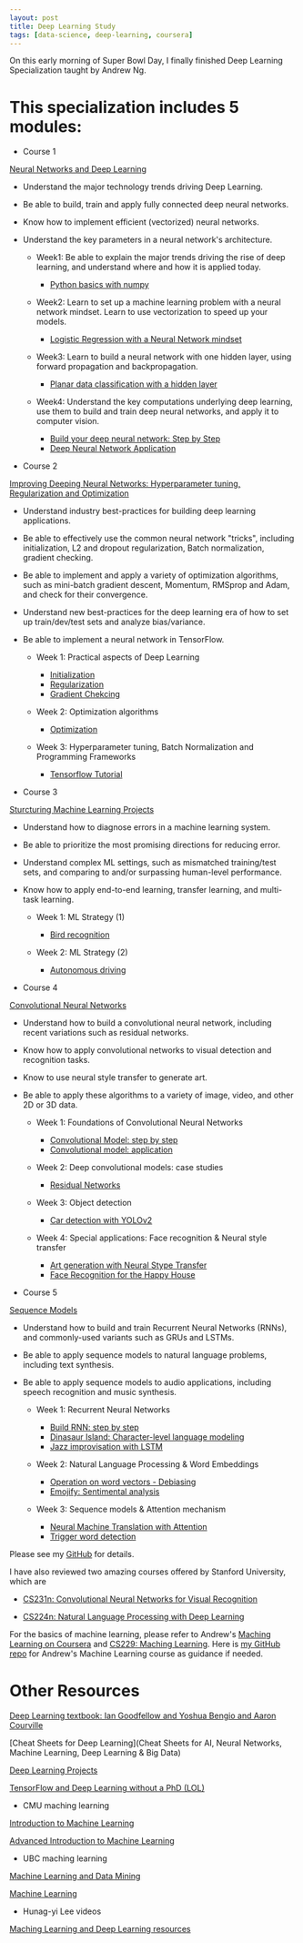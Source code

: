 ```yaml
---
layout: post
title: Deep Learning Study
tags: [data-science, deep-learning, coursera]
---
```


On this early morning of Super Bowl Day, I finally finished Deep Learning Specialization taught by Andrew Ng.

# This specialization includes 5 modules:

* Course 1

[Neural Networks and Deep Learning](https://www.coursera.org/learn/neural-networks-deep-learning/home/welcome)

- Understand the major technology trends driving Deep Learning.
- Be able to build, train and apply fully connected deep neural networks.
- Know how to implement efficient (vectorized) neural networks. 
- Understand the key parameters in a neural network's architecture. 

    * Week1: Be able to explain the major trends driving the rise of deep learning, and understand where and how it is applied today.
        * [Python basics with numpy](https://github.com/wangruinju/Deep-Learning/blob/master/course1_neural_networks_and_deep_learning/Python%2BBasics%2BWith%2BNumpy%2Bv3.ipynb)

    * Week2: Learn to set up a machine learning problem with a neural network mindset. Learn to use vectorization to speed up your models.
        * [Logistic Regression with a Neural Network mindset](https://github.com/wangruinju/Deep-Learning/blob/master/course1_neural_networks_and_deep_learning/Logistic%2BRegression%2Bwith%2Ba%2BNeural%2BNetwork%2Bmindset%2Bv3.ipynb) 

    * Week3: Learn to build a neural network with one hidden layer, using forward propagation and backpropagation.
        * [Planar data classification with a hidden layer](https://github.com/wangruinju/Deep-Learning/blob/master/course1_neural_networks_and_deep_learning/Planar%2Bdata%2Bclassification%2Bwith%2Bone%2Bhidden%2Blayer%2Bv3.ipynb)

    * Week4: Understand the key computations underlying deep learning, use them to build and train deep neural networks, and apply it to computer vision. 
        * [Build your deep neural network: Step by Step](https://github.com/wangruinju/Deep-Learning/blob/master/course1_neural_networks_and_deep_learning/Building%2Byour%2BDeep%2BNeural%2BNetwork%2B-%2BStep%2Bby%2BStep%2Bv3.ipynb)
        * [Deep Neural Network Application](https://github.com/wangruinju/Deep-Learning/blob/master/course1_neural_networks_and_deep_learning/Deep%2BNeural%2BNetwork%2B-%2BApplication%2Bv3.ipynb)

* Course 2

[Improving Deeping Neural Networks: Hyperparameter tuning, Regularization and Optimization](https://www.coursera.org/learn/deep-neural-network/home/welcome)

- Understand industry best-practices for building deep learning applications. 
- Be able to effectively use the common neural network "tricks", including initialization, L2 and dropout regularization, Batch normalization, gradient checking. 
- Be able to implement and apply a variety of optimization algorithms, such as mini-batch gradient descent, Momentum, RMSprop and Adam, and check for their convergence. 
- Understand new best-practices for the deep learning era of how to set up train/dev/test sets and analyze bias/variance.
- Be able to implement a neural network in TensorFlow. 

    * Week 1: Practical aspects of Deep Learning
        * [Initialization](https://github.com/wangruinju/Deep-Learning/blob/master/course2_improving_deep_neural_networks/Initialization.ipynb)
        * [Regularization](https://github.com/wangruinju/Deep-Learning/blob/master/course2_improving_deep_neural_networks/Regularization.ipynb)
        * [Gradient Chekcing](https://github.com/wangruinju/Deep-Learning/blob/master/course2_improving_deep_neural_networks/Gradient%2BChecking.ipynb)

    * Week 2: Optimization algorithms
        * [Optimization](https://github.com/wangruinju/Deep-Learning/blob/master/course2_improving_deep_neural_networks/Optimization%2Bmethods.ipynb)

    * Week 3: Hyperparameter tuning, Batch Normalization and Programming Frameworks
        * [Tensorflow Tutorial](https://github.com/wangruinju/Deep-Learning/blob/master/course2_improving_deep_neural_networks/Tensorflow%2BTutorial.ipynb)

* Course 3

[Sturcturing Machine Learning Projects](https://www.coursera.org/learn/machine-learning-projects/home/welcome)

- Understand how to diagnose errors in a machine learning system.
- Be able to prioritize the most promising directions for reducing error.
- Understand complex ML settings, such as mismatched training/test sets, and comparing to and/or surpassing human-level performance.
- Know how to apply end-to-end learning, transfer learning, and multi-task learning.

    * Week 1: ML Strategy (1)
        * [Bird recognition](https://github.com/wangruinju/Deep-Learning/blob/master/course3_structuring_machine_learning_projects/Week%201%20Quiz%20-%20Bird%20recognition%20in%20the%20city%20of%20Peacetopia%20(case%20study).md)

    * Week 2: ML Strategy (2)
        * [Autonomous driving](https://github.com/wangruinju/Deep-Learning/blob/master/course3_structuring_machine_learning_projects/Week%202%20Quiz%20-%20Autonomous%20driving%20(case%20study).md)

* Course 4

[Convolutional Neural Networks](https://www.coursera.org/learn/convolutional-neural-networks/home/welcome)

- Understand how to build a convolutional neural network, including recent variations such as residual networks.
- Know how to apply convolutional networks to visual detection and recognition tasks.
- Know to use neural style transfer to generate art.
- Be able to apply these algorithms to a variety of image, video, and other 2D or 3D data.

    * Week 1: Foundations of Convolutional Neural Networks
        * [Convolutional Model: step by step](https://github.com/wangruinju/Deep-Learning/blob/master/course4_convolutional_neural_networks/Convolution%2Bmodel%2B-%2BStep%2Bby%2BStep%2B-%2Bv2.ipynb)
        * [Convolutional model: application](https://github.com/wangruinju/Deep-Learning/blob/master/course4_convolutional_neural_networks/Convolution%2Bmodel%2B-%2BApplication%2B-%2Bv1.ipynb)

    * Week 2: Deep convolutional models: case studies
        * [Residual Networks](https://github.com/wangruinju/Deep-Learning/blob/master/course4_convolutional_neural_networks/Residual%2BNetworks%2B-%2Bv2.ipynb)

    * Week 3: Object detection
        * [Car detection with YOLOv2](https://github.com/wangruinju/Deep-Learning/blob/master/course4_convolutional_neural_networks/Autonomous%2Bdriving%2Bapplication%2B-%2BCar%2Bdetection%2B-%2Bv1.ipynb)

    * Week 4: Special applications: Face recognition & Neural style transfer
        * [Art generation with Neural Stype Transfer](https://github.com/wangruinju/Deep-Learning/blob/master/course4_convolutional_neural_networks/Art%2BGeneration%2Bwith%2BNeural%2BStyle%2BTransfer%2B-%2Bv2.ipynb)
        * [Face Recognition for the Happy House](https://github.com/wangruinju/Deep-Learning/blob/master/course4_convolutional_neural_networks/Face%2BRecognition%2Bfor%2Bthe%2BHappy%2BHouse%2B-%2Bv3.ipynb)

* Course 5

[Sequence Models](https://www.coursera.org/learn/nlp-sequence-models/home/welcome)

- Understand how to build and train Recurrent Neural Networks (RNNs), and commonly-used variants such as GRUs and LSTMs.
- Be able to apply sequence models to natural language problems, including text synthesis. 
- Be able to apply sequence models to audio applications, including speech recognition and music synthesis.

    * Week 1: Recurrent Neural Networks
        * [Build RNN: step by step](https://github.com/wangruinju/Deep-Learning/blob/master/course5_sequential_models/Building%2Ba%2BRecurrent%2BNeural%2BNetwork%2B-%2BStep%2Bby%2BStep%2B-%2Bv1.ipynb)
        * [Dinasaur Island: Character-level language modeling](https://github.com/wangruinju/Deep-Learning/blob/master/course5_sequential_models/Dinosaurus%2BIsland%2B--%2BCharacter%2Blevel%2Blanguage%2Bmodel%2Bfinal%2B-%2Bv2.ipynb)
        * [Jazz improvisation with LSTM](https://github.com/wangruinju/Deep-Learning/blob/master/course5_sequential_models/Improvise%2Ba%2BJazz%2BSolo%2Bwith%2Ban%2BLSTM%2BNetwork%2B-%2Bv1.ipynb)

    * Week 2: Natural Language Processing & Word Embeddings
        * [Operation on word vectors - Debiasing](https://github.com/wangruinju/Deep-Learning/blob/master/course5_sequential_models/Operations%2Bon%2Bword%2Bvectors%2B-%2Bv1.ipynb)
        * [Emojify: Sentimental analysis](https://github.com/wangruinju/Deep-Learning/blob/master/course5_sequential_models/Emojify%2B-%2Bv2.ipynb)

    * Week 3: Sequence models & Attention mechanism
        * [Neural Machine Translation with Attention](https://github.com/wangruinju/Deep-Learning/blob/master/course5_sequential_models/Neural%2Bmachine%2Btranslation%2Bwith%2Battention%2B-%2Bv1.ipynb)
        * [Trigger word detection](https://github.com/wangruinju/Deep-Learning/blob/master/course5_sequential_models/Trigger%2Bword%2Bdetection%2B-%2Bv1.ipynb)

Please see my [GitHub](https://github.com/wangruinju/Deep-Learning) for details.

I have also reviewed two amazing courses offered by Stanford University, which are 

* [CS231n: Convolutional Neural Networks for Visual Recognition](http://cs231n.stanford.edu/index.html)

* [CS224n: Natural Language Processing with Deep Learning](http://web.stanford.edu/class/cs224n/)

For the basics of machine learning, please refer to Andrew's [Maching Learning on Coursera](https://www.coursera.org/learn/machine-learning/home/welcome) and [CS229: Maching Learning](http://cs229.stanford.edu/). Here is [my GitHub repo](https://github.com/wangruinju/Machine-Learning-Coursera) for Andrew's Machine Learning course as guidance if needed.

# Other Resources

[Deep Learning textbook: Ian Goodfellow and Yoshua Bengio and Aaron Courville](http://www.deeplearningbook.org/)

[Cheat Sheets for Deep Learning](Cheat Sheets for AI, Neural Networks, Machine Learning, Deep Learning & Big Data)

[Deep Learning Projects](http://www.samyzaf.com/ML/)

[TensorFlow and Deep Learning without a PhD (LOL)](https://www.youtube.com/watch?v=u4alGiomYP4)

* CMU maching learning

[Introduction to Machine Learning](http://www.cs.cmu.edu/~epxing/Class/10701/lecture.html)

[Advanced Introduction to Machine Learning](http://www.cs.cmu.edu/~epxing/Class/10715/lecture.html)

* UBC maching learning

[Machine Learning and Data Mining](https://www.cs.ubc.ca/~schmidtm/Courses/340-F17/)

[Machine Learning](https://www.cs.ubc.ca/~schmidtm/Courses/540-W17/)

* Hunag-yi Lee videos

[Maching Learning and Deep Learning resources](http://speech.ee.ntu.edu.tw/~tlkagk/talk.html)

